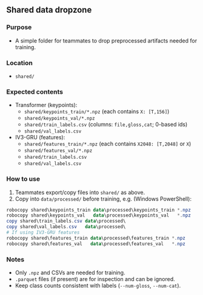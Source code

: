 ## Shared data dropzone

### Purpose

- A simple folder for teammates to drop preprocessed artifacts needed for training.

### Location

- `shared/`

### Expected contents

- Transformer (keypoints):
  - `shared/keypoints_train/*.npz` (each contains `X: [T,156]`)
  - `shared/keypoints_val/*.npz`
  - `shared/train_labels.csv` (columns: `file,gloss,cat`; 0-based ids)
  - `shared/val_labels.csv`
- IV3-GRU (features):
  - `shared/features_train/*.npz` (each contains `X2048: [T,2048]` or `X`)
  - `shared/features_val/*.npz`
  - `shared/train_labels.csv`
  - `shared/val_labels.csv`

### How to use

1. Teammates export/copy files into `shared/` as above.
2. Copy into `data/processed/` before training, e.g. (Windows PowerShell):

```powershell
robocopy shared\keypoints_train data\processed\keypoints_train *.npz
robocopy shared\keypoints_val   data\processed\keypoints_val   *.npz
copy shared\train_labels.csv data\processed\
copy shared\val_labels.csv   data\processed\
# If using IV3-GRU features
robocopy shared\features_train data\processed\features_train *.npz
robocopy shared\features_val   data\processed\features_val   *.npz
```

### Notes

- Only `.npz` and CSVs are needed for training.
- `.parquet` files (if present) are for inspection and can be ignored.
- Keep class counts consistent with labels (`--num-gloss`, `--num-cat`).

